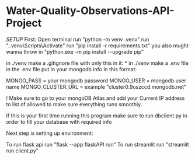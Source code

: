 # Water-Quality-Observations-API-Project

*SETUP*
First:
Open terminal
run "python -m venv .venv"
run ".\.venv\Scripts\Activate"
run "pip install -r requirements.txt"
you also mught wanna throw in "python.exe -m pip install --upgrade pip"

in ./venv make a .gitignore file with only this in it: *
in ./venv make a .env file
in the .env file put in your mongodb info in this format:

MONGO_PASS = your mongodb password
MONGO_USER = mongodb user name
MONGO_CLUSTER_URL = example "cluster0.9uszccd.mongodb.net"

! Make sure to go to your mongoDB Atlas and add your Current IP address to list of allowed to make sure everything runs smoothly.  

If this is your first time running this program make sure to run dbclient.py in order to fill your database with required info

Next step is setting up environment:

To run flask api run "flask --app flaskAPI run"
To run streamlit run "streamlit run client.py"
